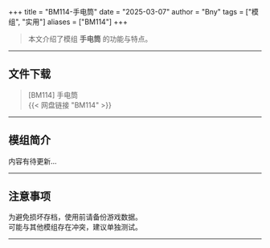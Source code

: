+++
title = "BM114-手电筒"
date = "2025-03-07"
author = "Bny"
tags = ["模组", "实用"]
aliases = ["BM114"]
+++

> 本文介绍了模组 **手电筒** 的功能与特点。

---

## 文件下载

> [BM114] 手电筒  
{{< 网盘链接 "BM114" >}}  

---

## 模组简介

>  
内容有待更新...  

---

## 注意事项

>  
为避免损坏存档，使用前请备份游戏数据。  
可能与其他模组存在冲突，建议单独测试。  

---

